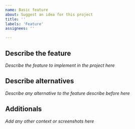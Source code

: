 ```yaml
---
name: Basic feature
about: Suggest an idea for this project
title: ''
labels: 'Feature'
assignees: ''

---
```


## Describe the feature
_Describe the feature to implement in the project here_

## Describe alternatives
_Describe any alternative to the feature describe before here_

## Additionals
_Add any other context or screenshots here_
